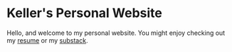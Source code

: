 # Keller's Personal Website

Hello, and welcome to my personal website. You might enjoy checking out my [resume](http://kellerscholl.com/resume.pdf) or my [substack](http://keller.substack.com).
